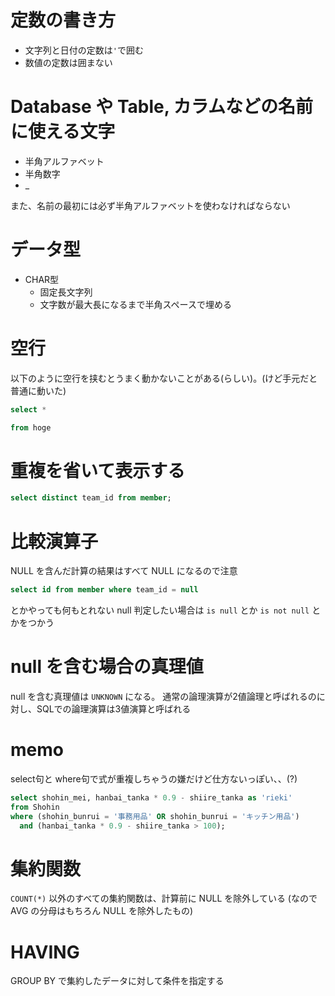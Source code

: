 # 定数の書き方
- 文字列と日付の定数は`'`で囲む
- 数値の定数は囲まない

# Database や Table, カラムなどの名前に使える文字
- 半角アルファベット
- 半角数字
- _

また、名前の最初には必ず半角アルファベットを使わなければならない

# データ型
- CHAR型
  - 固定長文字列
  - 文字数が最大長になるまで半角スペースで埋める

# 空行
以下のように空行を挟むとうまく動かないことがある(らしい)。(けど手元だと普通に動いた)
```sql
select *

from hoge
```

# 重複を省いて表示する
```sql
select distinct team_id from member;
```

# 比較演算子
NULL を含んだ計算の結果はすべて NULL になるので注意
```sql
select id from member where team_id = null
```

とかやっても何もとれない
null 判定したい場合は `is null` とか `is not null` とかをつかう

# null を含む場合の真理値
null を含む真理値は `UNKNOWN` になる。
通常の論理演算が2値論理と呼ばれるのに対し、SQLでの論理演算は3値演算と呼ばれる

# memo
select句と where句で式が重複しちゃうの嫌だけど仕方ないっぽい、、(?)
```sql
select shohin_mei, hanbai_tanka * 0.9 - shiire_tanka as 'rieki'
from Shohin
where (shohin_bunrui = '事務用品' OR shohin_bunrui = 'キッチン用品')
  and (hanbai_tanka * 0.9 - shiire_tanka > 100);
```
# 集約関数
`COUNT(*)` 以外のすべての集約関数は、計算前に NULL を除外している
(なので AVG の分母はもちろん NULL を除外したもの)

# HAVING
GROUP BY で集約したデータに対して条件を指定する


